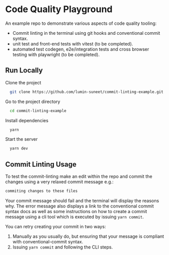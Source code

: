 # Code Quality Playground

An example repo to demonstrate various aspects of code quality tooling:

-   Commit linting in the terminal using git hooks and conventional commit syntax.
-   unit test and front-end tests with vitest (to be completed).
-   automated test codegen, e2e/integration tests and cross browser testing with playwright (to be completed).

## Run Locally

Clone the project

```bash
  git clone https://github.com/lumin-suneet/commit-linting-example.git
```

Go to the project directory

```bash
  cd commit-linting-example
```

Install dependencies

```bash
  yarn
```

Start the server

```bash
  yarn dev
```

## Commit Linting Usage

To test the commit-linting make an edit within the repo and commit the changes using a very relaxed commit message e.g.:

```bash
commiting changes to these files

```

Your commit message should fail and the terminal will display the reasons why. The error message also displays a link to the conventional commit syntax docs as well as some instructions on how to create a commit message using a cli tool which is executed by issuing `yarn commit`.

You can retry creating your commit in two ways:

1. Manually as you usually do, but ensuring that your message is compliant with conventional-commit syntax.
2. Issuing `yarn commit` and following the CLI steps.
